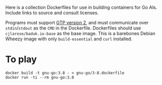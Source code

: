 Here is a collection Dockerfiles for use in building containers for Go AIs.
Include links to source and consult licenses.

Programs must support [GTP version 2][1], and must communicate over
`stdin`/`stdout` as the `CMD` in the Dockerfile. Dockerfiles should use
`cjlarose/baduk.io-base` as the base image. This is a barebones Debian Wheezy
image with only `build-essential` and `curl` installed.

[1]: http://www.lysator.liu.se/~gunnar/gtp/

# To play

```
docker build -t gnu-go:3.8 - < gnu-go/3-8.dockerfile
docker run -ti --rm gnu-go:3.8
```
